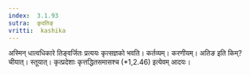 ```yaml
---
index:  3.1.93
sutra:  कृदतिङ्
vritti:  kashika 
---
```


अस्मिन् धात्वधिकारे तिङ्वर्जितः प्रत्ययः कृत्सज्ञको भवति। कर्तव्यम्। करणीयम्। अतिङ इति किम्? चीयात्। स्तूयात्। कृत्प्रदेशाः कृत्तद्धितसमासश्च (*1,2.46) इत्येवम् आदयः।

